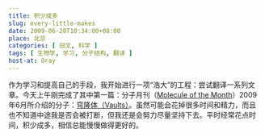 ```yaml
---
title: 积少成多
slug: every-little-makes
date: 2009-06-28T10:34:00+08:00
place: 北京
categories: [ 旧文, 科学 ]
tags: [ 生物学, 学习, 分子结构, 翻译 ]
host-at: Oray
---
```

作为学习和提高自己的手段，我开始进行一项“浩大”的工程：尝试翻译一系列文章。今天上午刚完成了其中第一篇：分子月刊（[Molecule of the Month]）2009年6月所介绍的分子：[穹隆体（Vaults）]。虽然可能会花掉很多时间和精力，而且也不知道中途我是否会被打断，但我还是会努力尽量坚持下去。平时经常花点时间，积少成多，相信总能慢慢做得更好的。

[Molecule of the Month]: http://www.rcsb.org/pdb/static.do?p=education_discussion/molecule_of_the_month/
[穹隆体（Vaults）]: http://yanll.vicp.net/blog/projects/translations/molecule-of-the-month-zh/2009-06-vaults/
